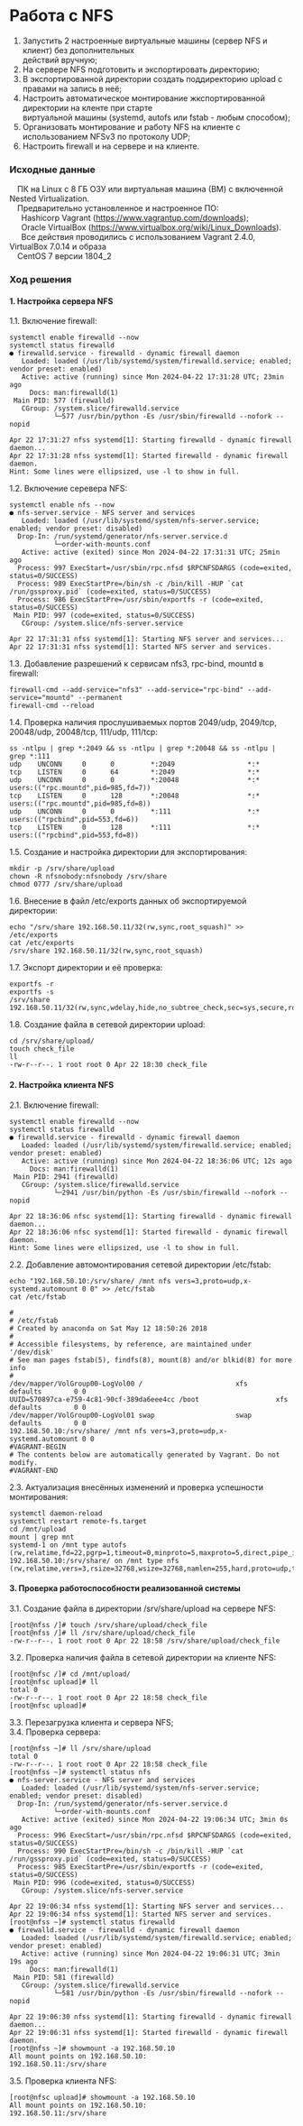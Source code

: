# Работа с NFS #
1. Запустить 2 настроенные виртуальные машины (сервер NFS и клиент) без дополнительных<br/>
действий вручную;<br/>
2. На сервере NFS подготовить и экспортировать директорию;<br/>
3. В экспортированной директории создать поддиректорию upload с правами на запись в неё;<br/>
4. Настроить автоматическое монтирование жкспортированной директории на кленте при старте<br/>
виртуальной машины (systemd, autofs или fstab - любым способом);<br/>
5. Организовать монтирование и работу NFS на клиенте с использованием NFSv3 по протоколу UDP;<br/>
6. Настроить firewall и на сервере и на клиенте.
### Исходные данные ###
&ensp;&ensp;ПК на Linux c 8 ГБ ОЗУ или виртуальная машина (ВМ) с включенной Nested Virtualization.<br/>
&ensp;&ensp;Предварительно установленное и настроенное ПО:<br/>
&ensp;&ensp;&ensp;Hashicorp Vagrant (https://www.vagrantup.com/downloads);<br/>
&ensp;&ensp;&ensp;Oracle VirtualBox (https://www.virtualbox.org/wiki/Linux_Downloads).<br/>
&ensp;&ensp;&ensp;Все действия проводились с использованием Vagrant 2.4.0, VirtualBox 7.0.14 и образа<br/> 
&ensp;&ensp;CentOS 7 версии 1804_2
### Ход решения ###
#### 1. Настройка сервера NFS ####
1.1. Включение firewall:<br/>
```shell
systemctl enable firewalld --now
systemctl status firewalld
● firewalld.service - firewalld - dynamic firewall daemon
   Loaded: loaded (/usr/lib/systemd/system/firewalld.service; enabled; vendor preset: enabled)
   Active: active (running) since Mon 2024-04-22 17:31:28 UTC; 23min ago
     Docs: man:firewalld(1)
 Main PID: 577 (firewalld)
   CGroup: /system.slice/firewalld.service
           └─577 /usr/bin/python -Es /usr/sbin/firewalld --nofork --nopid

Apr 22 17:31:27 nfss systemd[1]: Starting firewalld - dynamic firewall daemon...
Apr 22 17:31:28 nfss systemd[1]: Started firewalld - dynamic firewall daemon.
Hint: Some lines were ellipsized, use -l to show in full.
```
1.2. Включение серевера NFS:<br/>
```shell
systemctl enable nfs --now
● nfs-server.service - NFS server and services
   Loaded: loaded (/usr/lib/systemd/system/nfs-server.service; enabled; vendor preset: disabled)
  Drop-In: /run/systemd/generator/nfs-server.service.d
           └─order-with-mounts.conf
   Active: active (exited) since Mon 2024-04-22 17:31:31 UTC; 25min ago
  Process: 997 ExecStart=/usr/sbin/rpc.nfsd $RPCNFSDARGS (code=exited, status=0/SUCCESS)
  Process: 989 ExecStartPre=/bin/sh -c /bin/kill -HUP `cat /run/gssproxy.pid` (code=exited, status=0/SUCCESS)
  Process: 986 ExecStartPre=/usr/sbin/exportfs -r (code=exited, status=0/SUCCESS)
 Main PID: 997 (code=exited, status=0/SUCCESS)
   CGroup: /system.slice/nfs-server.service

Apr 22 17:31:31 nfss systemd[1]: Starting NFS server and services...
Apr 22 17:31:31 nfss systemd[1]: Started NFS server and services.
```
1.3. Добавление разрешений к сервисам nfs3, rpc-bind, mountd в firewall:<br>
```shell
firewall-cmd --add-service="nfs3" --add-service="rpc-bind" --add-service="mountd" --permanent
firewall-cmd --reload
```
1.4. Проверка наличия прослушиваемых портов 2049/udp, 2049/tcp, 20048/udp, 20048/tcp, 111/udp, 111/tcp:<br/>
```shell
ss -ntlpu | grep *:2049 && ss -ntlpu | grep *:20048 && ss -ntlpu | grep *:111
udp    UNCONN     0      0         *:2049                  *:*                  
tcp    LISTEN     0      64        *:2049                  *:*                  
udp    UNCONN     0      0         *:20048                 *:*                   users:(("rpc.mountd",pid=985,fd=7))
tcp    LISTEN     0      128       *:20048                 *:*                   users:(("rpc.mountd",pid=985,fd=8))
udp    UNCONN     0      0         *:111                   *:*                   users:(("rpcbind",pid=553,fd=6))
tcp    LISTEN     0      128       *:111                   *:*                   users:(("rpcbind",pid=553,fd=8))
```
1.5. Создание и настройка директории для экспортирования:<br/>
```shell
mkdir -p /srv/share/upload
chown -R nfsnobody:nfsnobody /srv/share
chmod 0777 /srv/share/upload
```
1.6. Внесение в файл /etc/exports данных об экспортируемой директории:<br/>
```shell
echo "/srv/share 192.168.50.11/32(rw,sync,root_squash)" >> /etc/exports
cat /etc/exports
/srv/share 192.168.50.11/32(rw,sync,root_squash)
```
1.7. Экспорт директории и её проверка:<br/>
```shell
exportfs -r
exportfs -s
/srv/share  192.168.50.11/32(rw,sync,wdelay,hide,no_subtree_check,sec=sys,secure,root_squash,no_all_squash)
```
1.8. Создание файла в сетевой директории upload:
```shell
cd /srv/share/upload/
touch check_file
ll
-rw-r--r--. 1 root root 0 Apr 22 18:30 check_file
```
#### 2. Настройка клиента NFS ####
2.1. Включение firewall:<br/>
```shell
systemctl enable firewalld --now
systemctl status firewalld
● firewalld.service - firewalld - dynamic firewall daemon
   Loaded: loaded (/usr/lib/systemd/system/firewalld.service; enabled; vendor preset: enabled)
   Active: active (running) since Mon 2024-04-22 18:36:06 UTC; 12s ago
     Docs: man:firewalld(1)
 Main PID: 2941 (firewalld)
   CGroup: /system.slice/firewalld.service
           └─2941 /usr/bin/python -Es /usr/sbin/firewalld --nofork --nopid

Apr 22 18:36:06 nfsc systemd[1]: Starting firewalld - dynamic firewall daemon...
Apr 22 18:36:06 nfsc systemd[1]: Started firewalld - dynamic firewall daemon.
Hint: Some lines were ellipsized, use -l to show in full.
```
2.2. Добавление автомонтирования сетевой директории /etc/fstab:<br/>
```shell
echo "192.168.50.10:/srv/share/ /mnt nfs vers=3,proto=udp,x-systemd.automount 0 0" >> /etc/fstab
cat /etc/fstab

#
# /etc/fstab
# Created by anaconda on Sat May 12 18:50:26 2018
#
# Accessible filesystems, by reference, are maintained under '/dev/disk'
# See man pages fstab(5), findfs(8), mount(8) and/or blkid(8) for more info
#
/dev/mapper/VolGroup00-LogVol00 /                       xfs     defaults        0 0
UUID=570897ca-e759-4c81-90cf-389da6eee4cc /boot                   xfs     defaults        0 0
/dev/mapper/VolGroup00-LogVol01 swap                    swap    defaults        0 0
192.168.50.10:/srv/share/ /mnt nfs vers=3,proto=udp,x-systemd.automount 0 0
#VAGRANT-BEGIN
# The contents below are automatically generated by Vagrant. Do not modify.
#VAGRANT-END
```
2.3. Актуализация внесённых изменений и проверка успешности монтирования:<br/>
```shell
systemctl daemon-reload
systemctl restart remote-fs.target
cd /mnt/upload
mount | grep mnt
systemd-1 on /mnt type autofs (rw,relatime,fd=22,pgrp=1,timeout=0,minproto=5,maxproto=5,direct,pipe_ino=11522)
192.168.50.10:/srv/share/ on /mnt type nfs (rw,relatime,vers=3,rsize=32768,wsize=32768,namlen=255,hard,proto=udp,timeo=11,retrans=3,sec=sys,mountaddr=192.168.50.10,mountvers=3,mountport=20048,mountproto=udp,local_lock=none,addr=192.168.50.10)
```
#### 3. Проверка работоспособности реализованной системы ####
3.1. Создание файла в директории /srv/share/upload на сервере NFS:<br/>
```shell
[root@nfss /]# touch /srv/share/upload/check_file
[root@nfss /]# ll /srv/share/upload/check_file
-rw-r--r--. 1 root root 0 Apr 22 18:58 /srv/share/upload/check_file
```
3.2. Проверка наличия файла в сетевой директории на клиенте NFS:<br/>
```shell
[root@nfsc /]# cd /mnt/upload/
[root@nfsc upload]# ll
total 0
-rw-r--r--. 1 root root 0 Apr 22 18:58 check_file
[root@nfsc upload]# 
```
3.3. Перезагрузка клиента и сервера NFS;<br/>
3.4. Проверка сервера:<br/>
```shell
[root@nfss ~]# ll /srv/share/upload      
total 0
-rw-r--r--. 1 root root 0 Apr 22 18:58 check_file
[root@nfss ~]# systemctl status nfs
● nfs-server.service - NFS server and services
   Loaded: loaded (/usr/lib/systemd/system/nfs-server.service; enabled; vendor preset: disabled)
  Drop-In: /run/systemd/generator/nfs-server.service.d
           └─order-with-mounts.conf
   Active: active (exited) since Mon 2024-04-22 19:06:34 UTC; 3min 0s ago
  Process: 996 ExecStart=/usr/sbin/rpc.nfsd $RPCNFSDARGS (code=exited, status=0/SUCCESS)
  Process: 990 ExecStartPre=/bin/sh -c /bin/kill -HUP `cat /run/gssproxy.pid` (code=exited, status=0/SUCCESS)
  Process: 985 ExecStartPre=/usr/sbin/exportfs -r (code=exited, status=0/SUCCESS)
 Main PID: 996 (code=exited, status=0/SUCCESS)
   CGroup: /system.slice/nfs-server.service

Apr 22 19:06:34 nfss systemd[1]: Starting NFS server and services...
Apr 22 19:06:34 nfss systemd[1]: Started NFS server and services.
[root@nfss ~]# systemctl status firewalld
● firewalld.service - firewalld - dynamic firewall daemon
   Loaded: loaded (/usr/lib/systemd/system/firewalld.service; enabled; vendor preset: enabled)
   Active: active (running) since Mon 2024-04-22 19:06:31 UTC; 3min 19s ago
     Docs: man:firewalld(1)
 Main PID: 581 (firewalld)
   CGroup: /system.slice/firewalld.service
           └─581 /usr/bin/python -Es /usr/sbin/firewalld --nofork --nopid

Apr 22 19:06:30 nfss systemd[1]: Starting firewalld - dynamic firewall daemon...
Apr 22 19:06:31 nfss systemd[1]: Started firewalld - dynamic firewall daemon.
[root@nfss ~]# showmount -a 192.168.50.10
All mount points on 192.168.50.10:
192.168.50.11:/srv/share
```
3.5. Проверка клиента NFS:<br/>
```shell
[root@nfsc upload]# showmount -a 192.168.50.10
All mount points on 192.168.50.10:
192.168.50.11:/srv/share

```
